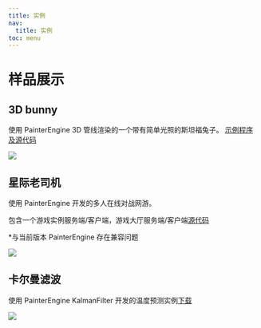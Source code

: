 ```yaml
---
title: 实例
nav:
  title: 实例
toc: menu
---
```


# 样品展示

## 3D bunny

使用 PainterEngine 3D 管线渲染的一个带有简单光照的斯坦福兔子。
[示例程序及源代码](http://painterengine.com/main/instances/instance2021051301/project.zip)

![](http://painterengine.com/main/instances/instance2021051301/image.gif)

## 星际老司机

使用 PainterEngine 开发的多人在线对战网游。

包含一个游戏实例服务端/客户端，游戏大厅服务端/客户端[源代码](https://github.com/matrixcascade/PainterEngine-Game)

\*与当前版本 PainterEngine 存在兼容问题

![](http://painterengine.com/main/instances/instance2021051302/image.gif)

## 卡尔曼滤波

使用 PainterEngine KalmanFilter 开发的温度预测实例[下载](http://painterengine.com/main/instances/instance2021051401/project.zip)

![](http://painterengine.com/main/instances/instance2021051401/image.png)
